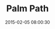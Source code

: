 ---
layout: post
title:  "Palm Path"
number: "36"
date:   2015-02-05 08:00:30
large-image: "https://farm8.staticflickr.com/7296/16436935062_30b2eebe69_k.jpg"
---